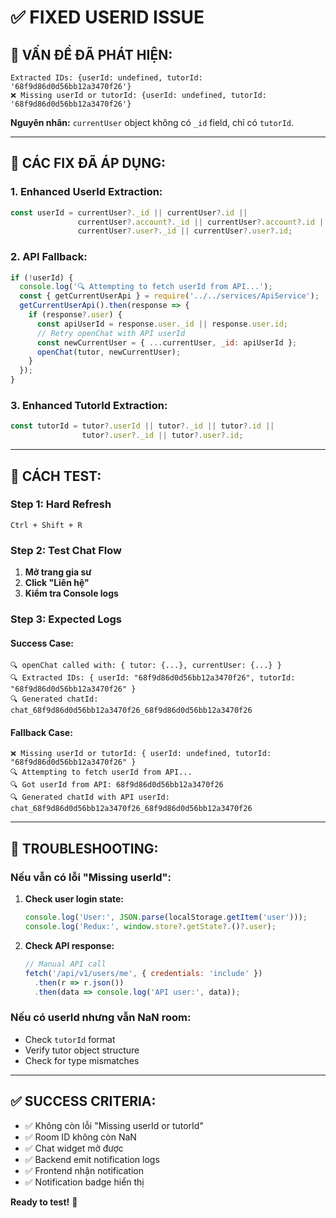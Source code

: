 # ✅ FIXED USERID ISSUE

## 🚨 **VẤN ĐỀ ĐÃ PHÁT HIỆN:**
```
Extracted IDs: {userId: undefined, tutorId: '68f9d86d0d56bb12a3470f26'}
❌ Missing userId or tutorId: {userId: undefined, tutorId: '68f9d86d0d56bb12a3470f26'}
```

**Nguyên nhân:** `currentUser` object không có `_id` field, chỉ có `tutorId`.

---

## 🔧 **CÁC FIX ĐÃ ÁP DỤNG:**

### **1. Enhanced UserId Extraction:**
```javascript
const userId = currentUser?._id || currentUser?.id || 
               currentUser?.account?._id || currentUser?.account?.id ||
               currentUser?.user?._id || currentUser?.user?.id;
```

### **2. API Fallback:**
```javascript
if (!userId) {
  console.log('🔍 Attempting to fetch userId from API...');
  const { getCurrentUserApi } = require('../../services/ApiService');
  getCurrentUserApi().then(response => {
    if (response?.user) {
      const apiUserId = response.user._id || response.user.id;
      // Retry openChat with API userId
      const newCurrentUser = { ...currentUser, _id: apiUserId };
      openChat(tutor, newCurrentUser);
    }
  });
}
```

### **3. Enhanced TutorId Extraction:**
```javascript
const tutorId = tutor?.userId || tutor?._id || tutor?.id ||
                tutor?.user?._id || tutor?.user?.id;
```

---

## 🧪 **CÁCH TEST:**

### **Step 1: Hard Refresh**
```
Ctrl + Shift + R
```

### **Step 2: Test Chat Flow**
1. **Mở trang gia sư**
2. **Click "Liên hệ"**
3. **Kiểm tra Console logs**

### **Step 3: Expected Logs**

#### **Success Case:**
```
🔍 openChat called with: { tutor: {...}, currentUser: {...} }
🔍 Extracted IDs: { userId: "68f9d86d0d56bb12a3470f26", tutorId: "68f9d86d0d56bb12a3470f26" }
🔍 Generated chatId: chat_68f9d86d0d56bb12a3470f26_68f9d86d0d56bb12a3470f26
```

#### **Fallback Case:**
```
❌ Missing userId or tutorId: { userId: undefined, tutorId: "68f9d86d0d56bb12a3470f26" }
🔍 Attempting to fetch userId from API...
🔍 Got userId from API: 68f9d86d0d56bb12a3470f26
🔍 Generated chatId with API userId: chat_68f9d86d0d56bb12a3470f26_68f9d86d0d56bb12a3470f26
```

---

## 🚨 **TROUBLESHOOTING:**

### **Nếu vẫn có lỗi "Missing userId":**
1. **Check user login state:**
   ```javascript
   console.log('User:', JSON.parse(localStorage.getItem('user')));
   console.log('Redux:', window.store?.getState?.()?.user);
   ```

2. **Check API response:**
   ```javascript
   // Manual API call
   fetch('/api/v1/users/me', { credentials: 'include' })
     .then(r => r.json())
     .then(data => console.log('API user:', data));
   ```

### **Nếu có userId nhưng vẫn NaN room:**
- Check `tutorId` format
- Verify tutor object structure
- Check for type mismatches

---

## ✅ **SUCCESS CRITERIA:**

- ✅ Không còn lỗi "Missing userId or tutorId"
- ✅ Room ID không còn NaN
- ✅ Chat widget mở được
- ✅ Backend emit notification logs
- ✅ Frontend nhận notification
- ✅ Notification badge hiển thị

**Ready to test!** 🚀
